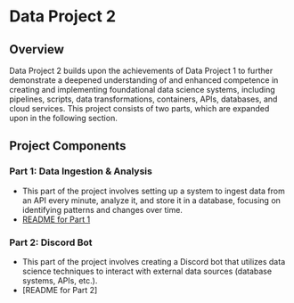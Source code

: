 # Data Project 2

## Overview
Data Project 2 builds upon the achievements of Data Project 1 to further demonstrate a deepened understanding of and enhanced competence in creating and implementing foundational data science systems, including pipelines, scripts, data transformations, containers, APIs, databases, and cloud services. This project consists of two parts, which are expanded upon in the following section.

## Project Components

### Part 1: Data Ingestion & Analysis
- This part of the project involves setting up a system to ingest data from an API every minute, analyze it, and store it in a database, focusing on identifying patterns and changes over time.
- [README for Part 1](./Part_1/README.md)

### Part 2: Discord Bot
- This part of the project involves creating a Discord bot that utilizes data science techniques to interact with external data sources (database systems, APIs, etc.).
- [README for Part 2]
